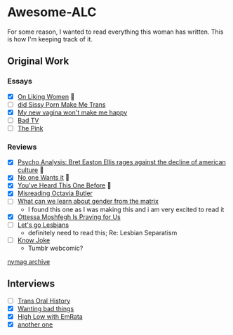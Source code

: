 # Awesome-ALC

For some reason, I wanted to read everything this woman has written. This is how I'm keeping track of it. 

## Original Work
### Essays
- [X] [On Liking Women](https://www.nplusonemag.com/issue-30/essays/on-liking-women/) 💜
- [ ] [did Sissy Porn Make Me Trans](https://www.google.com/url?sa=t&source=web&rct=j&opi=89978449&url=https://static1.squarespace.com/static/5a9b1c0812b13f48e686fdc4/t/5a9c17e1f9619a449856c4fe/1520179170246/Chu-Did%2BSissy%2BPorn%2BMake%2BMe%2BTrans%2520percent3F%2B%2520percent28QD2%2520percent29.pdf&ved=2ahUKEwiU1b6glJCCAxWqtokEHcvMDCMQFnoECA0QAQ&usg=AOvVaw10ggY7t0pzzb075SD5Q5X6)
- [X] [My new vagina won't make me happy](https://www.nytimes.com/2018/11/24/opinion/sunday/vaginoplasty-transgender-medicine.html)
- [ ] [Bad TV](https://www.nplusonemag.com/issue-31/politics/bad-tv/)
- [ ] [The Pink](https://www.nplusonemag.com/issue-34/politics/the-pink/)

### Reviews
- [X] [Psycho Analysis: Bret Easton Ellis rages against the decline of american culture](https://www.bookforum.com/print/2601/bret-easton-ellis-rages-against-the-decline-of-american-culture-20825) 💜
- [X] [No one Wants it](https://www.affidavit.art/articles/no-one-wants-it) 💜
- [X] [You’ve Heard This One Before](https://www.vulture.com/article/maggie-nelson-on-freedom-review.html) 💜
- [X] [Misreading Octavia Butler](https://www.vulture.com/article/octavia-e-butler-why-we-misread-her.html#_ga=2.186093865.1016277990.1698200963-353012500.1698084853)
- [ ] [What can we learn about gender from the matrix](https://www.vulture.com/2019/02/what-the-matrix-can-teach-us-about-gender.html#_ga=2.223137819.1016277990.1698200963-353012500.1698084853)
    - I found this one as I was making this and i am very excited to read it
- [X] [Ottessa Moshfegh Is Praying for Us](https://www.vulture.com/article/ottessa-moshfegh-lapvona-review.html)
- [ ] [Let's go Lesbians](https://www.artforum.com/features/andrea-long-chu-on-jill-johnstons-separatism-243563/) 
    - definitely need to read this; Re: Lesbian Separatism
- [ ] [Know Joke](https://www.artforum.com/columns/andrea-long-chu-on-alex-norriss-_webcomic-name_-238356/)
    - Tumblr webcomic? 

[nymag archive](https://nymag.com/author/andrea-long-chu/)

## Interviews
- [ ] [Trans Oral History](https://nyctransoralhistory.org/interview/andrea-long-chu/)
- [X] [Wanting bad things](https://thepointmag.com/dialogue/wanting-bad-things-andrea-long-chu-responds-amia-srinivasan/)
- [X] [High Low with EmRata](https://spotify.link/V0yeeiwOaEb)
- [X] [another one](https://www.novembermag.com/content/andrea-long-chu)
